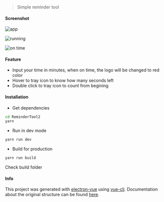 > Simple reminder tool

#### Screenshot

![app](https://i.imgur.com/XXsy3tM.png)

![running](https://i.imgur.com/rVLNJr1.png)

![on time](https://i.imgur.com/ZjWCTv5.png)

#### Feature

* Input your time in minutes, when on time, the logo will be changed to red color
* Hover to tray icon to know how many seconds left
* Double click to tray icon to count from begining

#### Installation

* Get dependencies
``` bash
cd ReminderTool2
yarn
```

* Run in dev mode
``` bash
yarn run dev
```

* Build for production
``` bash
yarn run build
```
Check build folder

#### Info
This project was generated with [electron-vue](https://github.com/SimulatedGREG/electron-vue) using [vue-cli](https://github.com/vuejs/vue-cli). Documentation about the original structure can be found [here](https://simulatedgreg.gitbooks.io/electron-vue/content/index.html).
